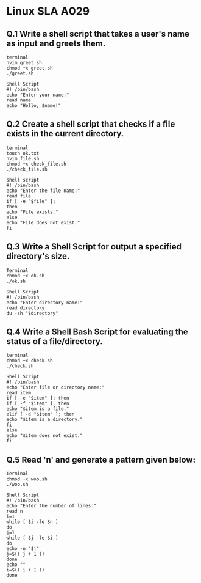 
# Linux SLA  A029
## Q.1 Write a shell script that takes a user's name as input and greets them.

```
terminal
nvim greet.sh 
chmod +x greet.sh 
./greet.sh
```

```
Shell Script
#! /bin/bash
echo "Enter your name:"
read name
echo "Hello, $name!"
```


## Q.2 Create a shell script that checks if a file exists in the current directory.

```
terminal
touch ok.txt
nvim file.sh
chmod +x check_file.sh
./check_file.sh
```

```
shell script
#! /bin/bash 
echo "Enter the file name:" 
read file 
if [ -e "$file" ]; 
then 
echo "File exists." 
else 
echo "File does not exist." 
fi
```




## Q.3 Write a Shell Script for output a specified directory's size.

```
Terminal
chmod +x ok.sh
./ok.sh
```

```
Shell Script
#! /bin/bash
echo "Enter directory name:"
read directory
du -sh "$directory"
```
## Q.4 Write a Shell Bash Script for evaluating the status of a file/directory.


```
terminal
chmod +x check.sh
./check.sh
```

```
Shell Script
#! /bin/bash
echo "Enter file or directory name:"
read item
if [ -e "$item" ]; then
if [ -f "$item" ]; then
echo "$item is a file."
elif [ -d "$item" ]; then
echo "$item is a directory."
fi
else
echo "$item does not exist."
fi
```

## Q.5 Read 'n' and generate a pattern given below:

```
Terminal
chmod +x woo.sh
./woo.sh
```

```
Shell Script
#! /bin/bash
echo "Enter the number of lines:"
read n
i=1
while [ $i -le $n ]
do
j=1
while [ $j -le $i ]
do
echo -n "$j"
j=$(( j + 1 ))
done
echo ""
i=$(( i + 1 ))
done 
```
